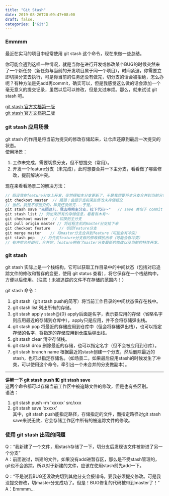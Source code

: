 ```yaml
---
title: "Git Stash"
date: 2019-08-26T20:09:47+08:00
draft: false,
categories: ['Git']
---
```


### Emmmm 

最近在实习的项目中经常使用 git stash 这个命令，现在来做一些总结。  

你可能会遇到这样一种情况，就是当你在进行开发或修改某个BUG的时候突然来了一个新任务（新任务与当前的开发项目属于同一个项目），时间紧迫，你需要立即切换分支去执行，可是你当前的任务还没有做完，切分支的话会被拒绝，怎么办呢？有种方法是先add再commit，确实可以，但是我感觉这么做的话会添加一个毫无意义的提交记录，虽然以后可以修改，但是太过麻烦。那么，就来试试 git stash 吧。

[git stash 官方文档第一版](https://git-scm.com/book/zh/v1/Git-%E5%B7%A5%E5%85%B7-%E5%82%A8%E8%97%8F%EF%BC%88Stashing%EF%BC%89)  
[git stash 官方文档第二版](https://git-scm.com/book/zh/v2/Git-%E5%B7%A5%E5%85%B7-%E5%82%A8%E8%97%8F%E4%B8%8E%E6%B8%85%E7%90%86)  

### git stash 应用场景  

git stash 的作用是将当前为提交的修改存储起来，让仓库还原到最后一次提交的状态。  
使用场景：  
1. 工作未完成，需要切换分支，但不想提交（常用）。  
2. 开发一个feature分支（未完成），此时想要合并一下主分支，看看做了哪些修改，提前解决冲突。  

现在来看看场景二的解决方法：  
```javascript
// 假设我在feature分支上开发，突然得知主分支更新了，于是我想要将主分支合并到当前分支，看看有没有冲突，有的话直接解决。
git checkout master  // 报错！会提示当前某些修改未存储提交  
// 当然，我是不想提交的，毕竟还没做完...于是，
git stash save "先搁这儿，我去瞅瞅主分支，拉下代码～"   // save 类似于 commit 的 -m 选项，即注释信息  
git stash list // 列出来所有的存储信息，看看有木有～  
git checkout master  // 切换到主分支
git pull origin master // 将远程主机的master分支拉下来  
git checkout feature    // 切回feature分支  
git merge master    // 将master分支合并到feature（可能会有冲突）  
git stash pop   // 将先前feature分支做的修改释放出来（可能会有冲突）  
// 有冲突合并即可，合并完，feature拥有了master分支最新的修改以及当前的特性开发。
```

### git stash  

git stash 实际上是一个栈结构，它可以获取工作目录中的中间状态（包括对已追踪文件的修改和暂存的变更，使用 git status 查看），将它保存在一个栈结构中，方便以后使用。（注意！未被追踪的文件不在存储的范围内！）  

git stash 命令：  
1. git stash（git stash push的简写）将当前工作目录的中间状态保存在栈中。  
2. git stash list 列出所有的存储。  
3. git stash apply stash@{0} apply后面是名字，表示要应用的存储（省略名字则应用最近的存储到仓库中），apply只是应用，并不会将存储弹出栈。  
4. git stash pop 将最近的存储应用到仓库中（但会将存储弹出栈），也可以指定存储的名字，将指定的存储应用到仓库后弹出栈。  
5. git stash clear 清空存储栈。  
6. git stash drop 删除最近的存储，也可以指定名字（但不会被应用到仓库）。  
7. git stash branch name 根据最近的stash创建一个分支，然后删除最近的stash，也可以指定存储名。（如场景二，如果最后应用stash的时候发生了冲突，可以使用这个命令，牵引出一个未合并的分支做副本）。  

---

**讲解一下 git stash push 和 git stash save**  
这两个命令都可以存储当前工作区中被追踪文件的修改，但是也有些区别。  
语法：  
1. git stash push -m 'xxxxx' src/xxx  
2. git stash save 'xxxxx'  
其中，git stash push能指定路径，存储指定的文件，而指定路径对git stash save来说无效，它会存储工作区中所有的被追踪文件的修改。  

### 使用 git stash 出现的问题  

Q：“我新建了一个文件，用stash存储了一下，切分支后发现该文件被带进了另一个分支”  
A：前面说过，新建的文件，如果没有add进暂存区，那么是不受stash管理的，git也不会追踪。所以对于新建的文件，应该在使用stash前先add一下。

Q：“不是说我BUG还没改完切到其他分支会报错吗，要我必须提交修改。可是我没提交修改，切master分支成功了。但是！BUG修复的代码被带到master了！”  
A：Emmmm...
